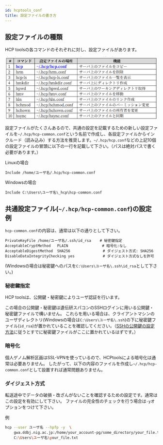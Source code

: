 ```yaml
---
id: hcptools_conf
title: 設定ファイルの書き方
---
```



## 設定ファイルの種類

HCP toolsの各コマンドのそれぞれに対し、設定ファイルがあります。

![](HCPtools_3.png)


設定ファイルがたくさんあるので、共通の設定を記載するための新しい設定ファイルを`~/.hcp/hcp-common.conf`という名前で作成し、各設定ファイルからインクルード（読み込み）する方法を推奨します。`~/.hcp/hcp.conf`などの上記10個の設定ファイルの冒頭に以下の一行を記載して下さい。（パスは絶対パスで書く必要があります。）

Linuxの場合

```
Include /home/ユーザ名/.hcp/hcp-common.conf
```

Windowsの場合

```
Include C:\Users\ユーザ名\_hcp\hcp-common.conf
```


## 共通設定ファイル(`~/.hcp/hcp-common.conf`)の設定例

`hcp-common.conf`の内容は、通常は以下の通りとして下さい。

```
PrivateKeyFile /home/ユーザ名/.ssh/id_rsa    # 秘密鍵指定
AcceptableCryptMethod   PLAIN              　# 暗号化:なし
AcceptableDigestMethod  SHA256               # ダイジェスト方式: SHA256
DisableDataIntegrityChecking yes             # ダイジェスト方式なしを許可
```

(Windowsの場合は秘密鍵へのパスを`C:\Users\ユーザ名\.ssh\id_rsa`として下さい。)

### 秘密鍵指定

HCP toolsは、公開鍵・秘密鍵によりユーザ認証を行います。

この場合の公開鍵・秘密鍵は遺伝研スパコンのSSHログインに用いる公開鍵・秘密鍵ファイルで構いません。
これらを用いる場合は、クライアントマシンのユーザディレクトリ(Windowsの場合は`C:\Users\ユーザ名\.ssh`)の下に秘密鍵ファイル(`id_rsa`)が置かれていることを確認してください。（[SSHの公開鍵の設定方法](/application/ssh_keys_mac)に従うとすでに秘密鍵ファイルがここに置かれているはずです。）

### 暗号化

個人ゲノム解析区画はSSL-VPNを使っているので、HCPtoolsによる暗号化は通常は必要ありません。
したがって、以下の内容のファイルを作成し`~/.hcp/hcp-common.conf`として設置すれば通常問題ありません。

### ダイジェスト方式

転送途中でデータの破損・改ざんがないことを確認するための設定です。通常はこの設定を有効にして下さい。
ファイルの完全性のチェックを行う場合は`-y`オプションをつけて下さい。

例

```bash
hcp --user ユーザ名 --hpfp -y  \
    gwa.ddbj.nig.ac.jp:/home/your_account-pg/some_directory/your_file.txt \
    C:\Users\ユーザ名\your_file.txt
```


